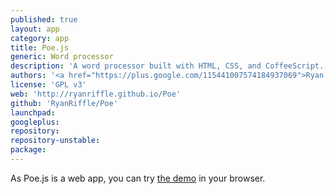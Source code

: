 ```yaml
---
published: true
layout: app
category: app
title: Poe.js
generic: Word processor
description: 'A word processor built with HTML, CSS, and CoffeeScript. This application is following Writer Concept by spiceofdesign on DeviantArt.'
authors: '<a href="https://plus.google.com/115441007574184937069">Ryan Riffle</a>'
license: 'GPL v3'
web: 'http://ryanriffle.github.io/Poe'
github: 'RyanRiffle/Poe'
launchpad:
googleplus:
repository:
repository-unstable:
package:
---
```


As Poe.js is a web app, you can try [the demo](http://ryanriffle.github.io/Poe/demo/app.html) in your browser.